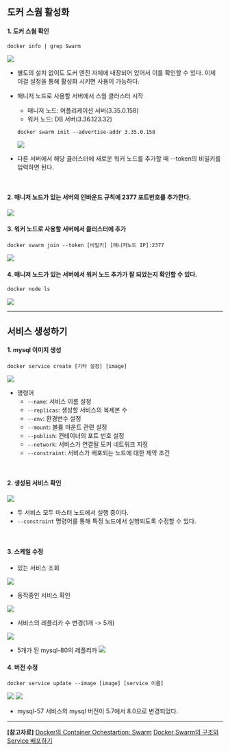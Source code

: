 ## 도커 스웜 활성화
#### 1. 도커 스웜 확인
  ```
  docker info | grep Swarm
  ```
  <img src = https://velog.velcdn.com/images/choon0414/post/272d1cdd-3b72-41df-9e3d-55c8dca4d8bd/image.png>

- 별도의 설치 없이도 도커 엔진 자체에 내장되어 있어서 이를 확인할 수 있다. 이제 이걸 설정을 통해 활성화 시키면 사용이 가능하다.
- 매니저 노드로 사용할 서버에서 스웜 클러스터 시작
  - 매니저 노드: 어플리케이션 서버(3.35.0.158)
  - 워커 노드: DB 서버(3.36.123.32)
  ```
  docker swarm init --advertise-addr 3.35.0.158
  ```
  <img src = https://velog.velcdn.com/images/choon0414/post/cb8b65a2-5ce9-4a78-9563-62c504f4e8bf/image.png>
  
- 다른 서버에서 해당 클러스터에 새로운 워커 노드를 추가할 때 --token의 비밀키를 입력하면 된다.
<br>

#### 2. 매니저 노드가 있는 서버의 인바운드 규칙에 2377 포트번호를 추가한다.
  <img src = https://velog.velcdn.com/images/choon0414/post/b976540e-1106-4685-ae73-767fc16d3f1e/image.png>
<br>

#### 3. 워커 노드로 사용할 서버에서 클러스터에 추가
  ```
  docker swarm join --token [비밀키] [매니저노드 IP]:2377
  ```
  <img src = https://velog.velcdn.com/images/choon0414/post/065fb296-d962-47af-832a-3f0cdcb00e87/image.png><br>

#### 4. 매니저 노드가 있는 서버에서 워커 노드 추가가 잘 되었는지 확인할 수 있다.
  ```
  docker node ls
  ```
  <img src = https://velog.velcdn.com/images/choon0414/post/3a6d6bc7-8602-4ff6-aa1e-88506e0740e8/image.png>
<br>

--- 
## 서비스 생성하기
#### 1. mysql 이미지 생성
```
docker service create [기타 설정] [image]
```
<img src = https://velog.velcdn.com/images/choon0414/post/d42b1fa6-a5c2-48df-9f9b-edd7ef2ba960/image.png>

- 명령어
  - `--name`: 서비스 이름 설정
  - `--replicas`: 생성할 서비스의 복제본 수
  - `--env`: 환경변수 설정
  - `--mount`: 볼륨 마운트 관련 설정
  - `--publish`: 컨테이너의 포트 번호 설정
  - `--network`: 서비스가 연결될 도커 네트워크 지정
  - `--constraint`: 서비스가 배포되는 노드에 대한 제약 조건
  
<br>

#### 2. 생성된 서비스 확인

<img src = https://velog.velcdn.com/images/choon0414/post/70552930-fbb3-4311-b22d-3ad7de8495b9/image.png>

- 두 서비스 모두 마스터 노드에서 실행 중이다.
- `--constraint` 명령어를 통해 특정 노드에서 실행되도록 수정할 수 있다.
<br>

#### 3. 스케일 수정
- 있는 서비스 조회
<img src = https://velog.velcdn.com/images/choon0414/post/ecee03bb-2678-45c9-970a-b5ba097399cb/image.png>

- 동작중인 서비스 확인
<img src = https://velog.velcdn.com/images/choon0414/post/56c97f0f-67c5-4e73-87b2-3c5351d76ea3/image.png>

- 서비스의 레플리카 수 변경(1개 -> 5개)
<img src = https://velog.velcdn.com/images/choon0414/post/1f673fc4-853b-439c-ae5a-a2c078f95220/image.png>

- 5개가 된 mysql-80의 레플리카
<img src = https://velog.velcdn.com/images/choon0414/post/ac204553-9364-4189-91eb-21680751a067/image.png><br>

#### 4. 버전 수정
```
docker service update --image [image] [service 이름]
```
<img src = https://velog.velcdn.com/images/choon0414/post/aab4153e-ab04-458f-a342-8fe91cdab882/image.png>
<img src = https://velog.velcdn.com/images/choon0414/post/684ca284-daf0-461f-bf32-9a9ccb54bd0d/image.png>

- mysql-57 서비스의 mysql 버전이 5.7에서 8.0으로 변경되었다.

---
__[참고자료]__
[Docker의 Container Ochestartion: Swarm](https://medium.com/dtevangelist/docker-%EA%B8%B0%EB%B3%B8-6-8-docker%EC%9D%98-container-ochestartion-swarm-4ddfb3a8cd83)
[Docker Swarm의 구조와 Service 배포하기](https://medium.com/dtevangelist/docker-%EA%B8%B0%EB%B3%B8-7-8-docker-swarm%EC%9D%98-%EA%B5%AC%EC%A1%B0%EC%99%80-service-%EB%B0%B0%ED%8F%AC%ED%95%98%EA%B8%B0-1d5c05967b0d)
